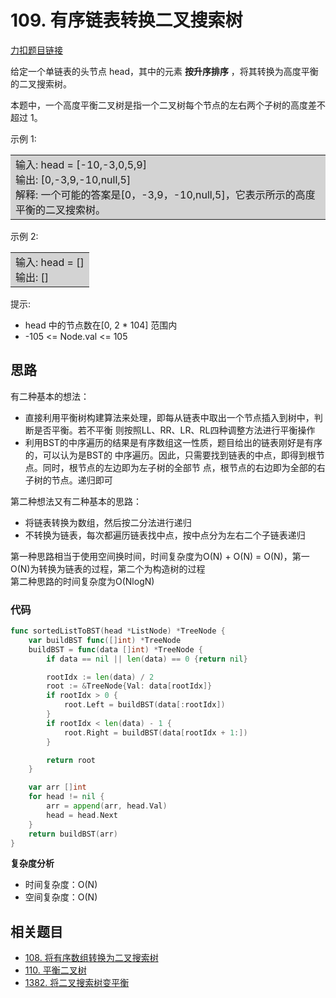 # 109. 有序链表转换二叉搜索树  

[力扣题目链接](https://leetcode-cn.com/problems/convert-sorted-list-to-binary-search-tree/)  

给定一个单链表的头节点 head，其中的元素 **按升序排序** ，将其转换为高度平衡的二叉搜索树。

本题中，一个高度平衡二叉树是指一个二叉树每个节点的左右两个子树的高度差不超过 1。

示例 1:  
<table><tr><td style="background-color: lightgrey"> 
输入: head = [-10,-3,0,5,9]<br>
输出: [0,-3,9,-10,null,5]<br>
解释: 一个可能的答案是[0，-3,9，-10,null,5]，它表示所示的高度平衡的二叉搜索树。
</td></tr></table> 

示例 2:
<table><tr><td style="background-color: lightgrey">  
输入: head = []<br>
输出: []
</td></tr></table> 

提示: 

- head 中的节点数在[0, 2 * 104] 范围内  
- -105 <= Node.val <= 105

## 思路
有二种基本的想法：  
- 直接利用平衡树构建算法来处理，即每从链表中取出一个节点插入到树中，判断是否平衡。若不平衡
  则按照LL、RR、LR、RL四种调整方法进行平衡操作
- 利用BST的中序遍历的结果是有序数组这一性质，题目给出的链表刚好是有序的，可以认为是BST的
  中序遍历。因此，只需要找到链表的中点，即得到根节点。同时，根节点的左边即为左子树的全部节
  点，根节点的右边即为全部的右子树的节点。递归即可

第二种想法又有二种基本的思路：
- 将链表转换为数组，然后按二分法进行递归  
- 不转换为链表，每次都遍历链表找中点，按中点分为左右二个子链表递归  
  
第一种思路相当于使用空间换时间，时间复杂度为O(N) + O(N) = O(N)，第一O(N)为转换为链表的过程，第二个为构造树的过程<br>
第二种思路的时间复杂度为O(NlogN)
   
### 代码

```Go
func sortedListToBST(head *ListNode) *TreeNode {
	var buildBST func([]int) *TreeNode
	buildBST = func(data []int) *TreeNode {
		if data == nil || len(data) == 0 {return nil}

		rootIdx := len(data) / 2
		root := &TreeNode{Val: data[rootIdx]}
		if rootIdx > 0 {
			root.Left = buildBST(data[:rootIdx])
		}
		if rootIdx < len(data) - 1 {
			root.Right = buildBST(data[rootIdx + 1:])
		}

		return root
	}

	var arr []int
	for head != nil {
		arr = append(arr, head.Val)
		head = head.Next
	}
	return buildBST(arr)
}

```

**复杂度分析**
- 时间复杂度：O(N)
- 空间复杂度：O(N)

## 相关题目
- [108. 将有序数组转换为二叉搜索树](https://leetcode-cn.com/problems/convert-sorted-array-to-binary-search-tree/)
- [110. 平衡二叉树](https://leetcode-cn.com/problems/balanced-binary-tree/)
- [1382. 将二叉搜索树变平衡](https://leetcode-cn.com/problems/balance-a-binary-search-tree/)

